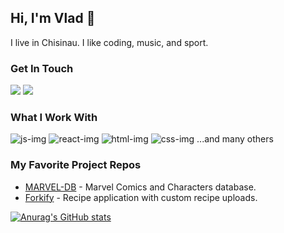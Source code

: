## Hi, I'm Vlad 👋
I live in Chisinau. I like coding, music, and sport.

### Get In Touch
<a href="https://front-dev-portfolio.netlify.app/"><img src="https://img.shields.io/badge/portfolio-0A0A0A?style=for-the-badge&logo=dev.to&logoColor=white"></a>
<a href="mailto:vladislav.work98@gmail.com"><img src="https://img.shields.io/badge/Gmail-D14836?style=for-the-badge&logo=gmail&logoColor=white"></a>

### What I Work With
![js-img](https://github.com/one-way7/one-way7/assets/121254183/b54379b2-90b2-4a37-a801-cfa531c55e51)
![react-img](https://github.com/one-way7/one-way7/assets/121254183/0129a39b-fc55-4832-b821-4c46359f1558)
![html-img](https://github.com/one-way7/one-way7/assets/121254183/9dcabf4d-cc91-48af-a033-5aa03dc44b78)
![css-img](https://github.com/one-way7/one-way7/assets/121254183/93f09aa1-d724-46b3-baac-819f1e0120bc)
...and many others
### My Favorite Project Repos
- [MARVEL-DB](https://github.com/one-way7/marvel-db) - Marvel Comics and Characters database.
- [Forkify](https://github.com/one-way7/forkify) - Recipe application with custom recipe uploads.

[![Anurag's GitHub stats](https://github-readme-stats.vercel.app/api?username=one-way7&show_icons=true&hide=contribs,prs&theme=radical)](https://github.com/anuraghazra/github-readme-stats)
